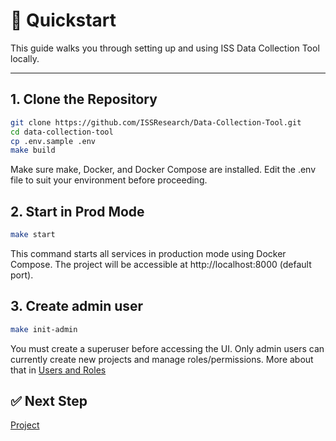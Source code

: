 # 🚀 Quickstart

This guide walks you through setting up and using ISS Data Collection Tool locally.

---

## 1. Clone the Repository

```bash
git clone https://github.com/ISSResearch/Data-Collection-Tool.git
cd data-collection-tool
cp .env.sample .env
make build
```

Make sure make, Docker, and Docker Compose are installed.
Edit the .env file to suit your environment before proceeding.

## 2. Start in Prod Mode

```bash
make start
```

This command starts all services in production mode using Docker Compose.
The project will be accessible at http://localhost:8000 (default port).

## 3. Create admin user
```bash
make init-admin
```

You must create a superuser before accessing the UI.
Only admin users can currently create new projects and manage roles/permissions.
More about that in [Users and Roles](/docs/users.md)

## ✅ Next Step
[Project](/docs/projects)
